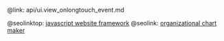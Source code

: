 @link: api/ui.view_onlongtouch_event.md

@seolinktop: [javascript website framework](https://webix.com)
@seolink: [organizational chart maker](https://webix.com/widget/organogram/)